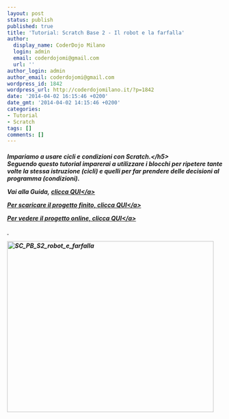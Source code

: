 ```yaml
---
layout: post
status: publish
published: true
title: 'Tutorial: Scratch Base 2 - Il robot e la farfalla'
author:
  display_name: CoderDojo Milano
  login: admin
  email: coderdojomi@gmail.com
  url: ''
author_login: admin
author_email: coderdojomi@gmail.com
wordpress_id: 1842
wordpress_url: http://coderdojomilano.it/?p=1842
date: '2014-04-02 16:15:46 +0200'
date_gmt: '2014-04-02 14:15:46 +0200'
categories:
- Tutorial
- Scratch
tags: []
comments: []
---
```

<h5>Impariamo a usare cicli e condizioni con Scratch.<&#47;h5><br />
Seguendo questo tutorial imparerai a utilizzare i blocchi per ripetere tante volte la stessa istruzione (cicli) e quelli per far prendere delle decisioni al programma (condizioni).</p>
<p>Vai alla Guida,&nbsp;<a href="https:&#47;&#47;drive.google.com&#47;file&#47;d&#47;0B2acWmxEoKDkWF9JZ1o3eXVoOXM&#47;edit?usp=sharing" target="_blank">clicca QUI<&#47;a></p>
<p>Per scaricare il progetto finito, <a href="https:&#47;&#47;drive.google.com&#47;file&#47;d&#47;0B2acWmxEoKDkWXNQbG9IT1MwMGs&#47;edit?usp=sharing" target="_blank">clicca QUI<&#47;a></p>
<p>Per vedere il progetto online, <a href="http:&#47;&#47;scratch.mit.edu&#47;projects&#47;17838403&#47;" target="_blank">clicca QUI<&#47;a></p>
<p>&nbsp;</p>
<p><img class="alignnone size-full wp-image-1843" src="http:&#47;&#47;coderdojomilano.it&#47;wp-content&#47;uploads&#47;2014&#47;04&#47;SC_PB_S2_robot_e_farfalla.png" alt="SC_PB_S2_robot_e_farfalla" width="483" height="399" &#47;></p>
